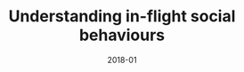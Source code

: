 ---
title: 'Understanding in-flight social behaviours'
client: 'Virgin Atlantic'
sector:
  - 'Travel'
employer: 'Clearleft'
duration: 'duration'
date: '2018-01'
posse: 'Posse.'
tags:
caseStudyURL: ""
cta: 'Read the case study'
displayOrder: 0
featured: false
hero:
  image: '/assets/images/.jpg'
  imageAlt: 'Alt'
permalink: false
---